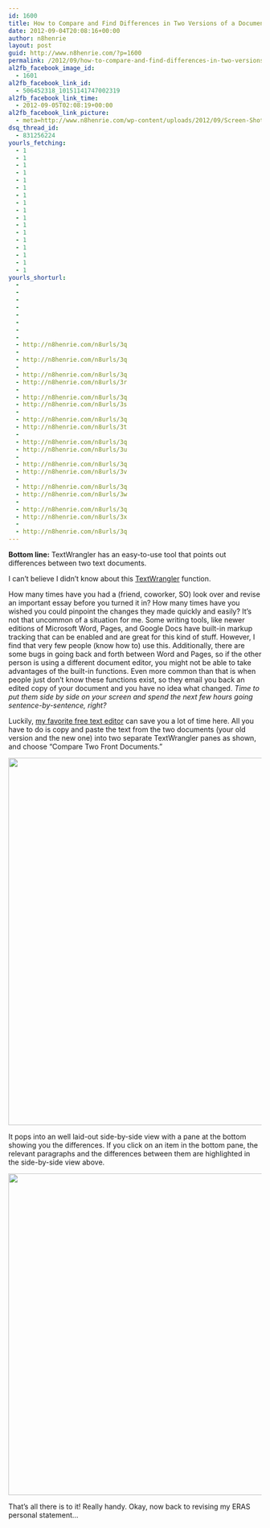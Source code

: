 ```yaml
---
id: 1600
title: How to Compare and Find Differences in Two Versions of a Document Using TextWrangler
date: 2012-09-04T20:08:16+00:00
author: n8henrie
layout: post
guid: http://www.n8henrie.com/?p=1600
permalink: /2012/09/how-to-compare-and-find-differences-in-two-versions-of-a-document-using-textwrangler/
al2fb_facebook_image_id:
  - 1601
al2fb_facebook_link_id:
  - 506452318_10151141747002319
al2fb_facebook_link_time:
  - 2012-09-05T02:08:19+00:00
al2fb_facebook_link_picture:
  - meta=http://www.n8henrie.com/wp-content/uploads/2012/09/Screen-Shot-2012-09-04-at-3.13.11-PM-300x187.jpg
dsq_thread_id:
  - 831256224
yourls_fetching:
  - 1
  - 1
  - 1
  - 1
  - 1
  - 1
  - 1
  - 1
  - 1
  - 1
  - 1
  - 1
  - 1
  - 1
  - 1
  - 1
  - 1
yourls_shorturl:
  - 
  - 
  - 
  - 
  - 
  - 
  - 
  - 
  - http://n8henrie.com/n8urls/3q
  - 
  - http://n8henrie.com/n8urls/3q
  - 
  - http://n8henrie.com/n8urls/3q
  - http://n8henrie.com/n8urls/3r
  - 
  - http://n8henrie.com/n8urls/3q
  - http://n8henrie.com/n8urls/3s
  - 
  - http://n8henrie.com/n8urls/3q
  - http://n8henrie.com/n8urls/3t
  - 
  - http://n8henrie.com/n8urls/3q
  - http://n8henrie.com/n8urls/3u
  - 
  - http://n8henrie.com/n8urls/3q
  - http://n8henrie.com/n8urls/3v
  - 
  - http://n8henrie.com/n8urls/3q
  - http://n8henrie.com/n8urls/3w
  - 
  - http://n8henrie.com/n8urls/3q
  - http://n8henrie.com/n8urls/3x
  - 
  - http://n8henrie.com/n8urls/3q
---
```

**Bottom line:** TextWrangler has an easy-to-use tool that points out differences between two text documents.
  
<!--more-->

I can&#8217;t believe I didn&#8217;t know about this <a target="_blank" href="http://www.barebones.com/products/TextWrangler/">TextWrangler</a> function.

How many times have you had a (friend, coworker, SO) look over and revise an important essay before you turned it in? How many times have you wished you could pinpoint the changes they made quickly and easily? It&#8217;s not that uncommon of a situation for me. Some writing tools, like newer editions of Microsoft Word, Pages, and Google Docs have built-in markup tracking that can be enabled and are great for this kind of stuff. However, I find that very few people (know how to) use this. Additionally, there are some bugs in going back and forth between Word and Pages, so if the other person is using a different document editor, you might not be able to take advantages of the built-in functions. Even more common than that is when people just don&#8217;t know these functions exist, so they email you back an edited copy of your document and you have no idea what changed. _Time to put them side by side on your screen and spend the next few hours going sentence-by-sentence, right?_

Luckily, <a target="_blank" href="http://www.barebones.com/products/TextWrangler/">my favorite free text editor</a> can save you a lot of time here. All you have to do is copy and paste the text from the two documents (your old version and the new one) into two separate TextWrangler panes as shown, and choose &#8220;Compare Two Front Documents.&#8221; 

[<img src="http://www.n8henrie.com/wp-content/uploads/2012/09/Screen-Shot-2012-09-04-at-3.12.58-PM.jpg" alt="" title="Comparing Documents in TextWrangler" width="873" height="731" class="aligncenter size-full wp-image-1602" srcset="http://n8henrie.com/wp-content/uploads/2012/09/Screen-Shot-2012-09-04-at-3.12.58-PM.jpg 873w, http://n8henrie.com/wp-content/uploads/2012/09/Screen-Shot-2012-09-04-at-3.12.58-PM-300x251.jpg 300w" sizes="(max-width: 873px) 100vw, 873px" />](http://www.n8henrie.com/wp-content/uploads/2012/09/Screen-Shot-2012-09-04-at-3.12.58-PM.jpg) 

It pops into an well laid-out side-by-side view with a pane at the bottom showing you the differences. If you click on an item in the bottom pane, the relevant paragraphs and the differences between them are highlighted in the side-by-side view above.

[<img src="http://www.n8henrie.com/wp-content/uploads/2012/09/Screen-Shot-2012-09-04-at-3.13.11-PM-1024x640.jpg" alt="" title="Side-by-side comparison view in TextWrangler" width="1024" height="640" class="aligncenter size-large wp-image-1601" srcset="http://n8henrie.com/wp-content/uploads/2012/09/Screen-Shot-2012-09-04-at-3.13.11-PM-1024x640.jpg 1024w, http://n8henrie.com/wp-content/uploads/2012/09/Screen-Shot-2012-09-04-at-3.13.11-PM-300x187.jpg 300w, http://n8henrie.com/wp-content/uploads/2012/09/Screen-Shot-2012-09-04-at-3.13.11-PM.jpg 1280w" sizes="(max-width: 1024px) 100vw, 1024px" />](http://www.n8henrie.com/wp-content/uploads/2012/09/Screen-Shot-2012-09-04-at-3.13.11-PM.jpg) 

That&#8217;s all there is to it! Really handy. Okay, now back to revising my ERAS personal statement…